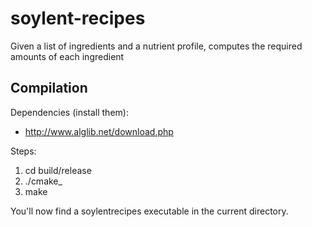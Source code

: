 soylent-recipes
===============

Given a list of ingredients and a nutrient profile, computes the required amounts of each ingredient

Compilation
-----------

Dependencies (install them):

- http://www.alglib.net/download.php

Steps:

1. cd build/release
2. ./cmake\_
3. make

You'll now find a soylentrecipes executable in the current directory.
